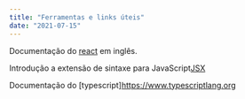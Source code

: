 ```yaml
---
title: "Ferramentas e links úteis"
date: "2021-07-15"
---
```


Documentação do [react](https://reactjs.org) em inglês.

Introdução a extensão de sintaxe para JavaScript[JSX](https://pt-br.reactjs.org/docs/introducing-jsx.html) 

Documentação do [typescript]https://www.typescriptlang.org